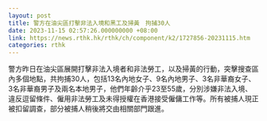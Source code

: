 ```yaml
---
layout: post
title: 警方在油尖區打擊非法入境和黑工及掃黃　拘捕30人
date: 2023-11-15 02:57:26.000000000 +08:00
link: https://news.rthk.hk/rthk/ch/component/k2/1727856-20231115.htm
categories: rthk
---
```


警方昨日在油尖區展開打擊非法入境者和非法勞工，以及掃黃的行動，突擊搜查區內多個地點，共拘捕30人，包括13名內地女子、9名內地男子、3名非華裔女子、3名非華裔男子及兩名本地男子，他們年齡介乎23至55歲，分別涉嫌非法入境、違反逗留條件、僱用非法勞工及未得授權在香港接受僱傭工作等。所有被捕人現正被扣留調查，部分被捕人稍後將交由相關部門跟進。
